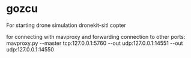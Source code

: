 # gozcu

For starting drone simulation
dronekit-sitl copter

for connecting with mavproxy and forwarding connection to other ports:
mavproxy.py --master tcp:127.0.0.1:5760 --out udp:127.0.0.1:14551 --out udp:127.0.0.1:14550
